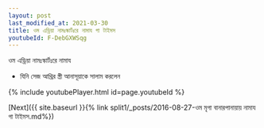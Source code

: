 ```yaml
---
layout: post
last_modified_at: 2021-03-30
title: ওম এড্রিয়া নামঃস্কার্টঃরে নামায গা টাইমস
youtubeId: F-DebGXWSqg
---
```

 
 
 ওম এড্রিয়া নামঃস্কার্টঃরে নামায  
 
 -  যিনি সেজ আথ্রির স্ত্রী আনাসূয়াকে সালাম করলেন 
 
  
 
  
 
 
 
 
 
 


{% include youtubePlayer.html id=page.youtubeId %}
 
[Next]({{ site.baseurl }}{% link  split1/_posts/2016-08-27-ওম মৃগা বানারপানায়ায় নামায গা টাইমস.md%})
 

